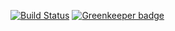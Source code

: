 [![Build Status](https://travis-ci.org/ccnmtl/pump.svg?branch=master)](https://travis-ci.org/ccnmtl/pump) [![Greenkeeper badge](https://badges.greenkeeper.io/ccnmtl/pump.svg)](https://greenkeeper.io/)
